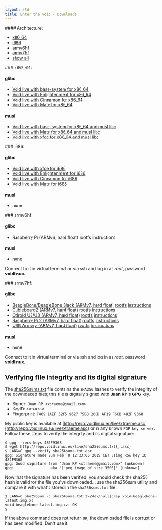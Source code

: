 ```yaml
---
layout: std
title: Enter the void - Downloads
---
```


<div class="chooser">
<div markdown="1" class="item item_on">
#### Architecture:

* [x86_64](#images_x86_64)
* [i686](#images_i686)
* [armv6hf](#images_armv6hf)
* [armv7hf](#images_armv7hf)
* [show all](#images)
</div>
</div>

<div class="chooser" id="images">
<div markdown="1" id="images_x86_64" class="item">
### x86\_64:

#### glibc:

* [Void live with base-system for x86\_64](http://repo.voidlinux.eu/live/void-live-x86_64-latest.iso)
* [Void live with Enlightenment for x86\_64](http://repo.voidlinux.eu/live/void-live-x86_64-latest-enlightenment.iso)
* [Void live with Cinnamon for x86\_64](http://repo.voidlinux.eu/live/void-live-x86_64-latest-cinnamon.iso)
* [Void live with Mate for x86\_64](http://repo.voidlinux.eu/live/void-live-x86_64-latest-mate.iso)

#### musl:

* [Void live with base-system for x86\_64 and musl libc](http://repo.voidlinux.eu/live/void-live-x86_64-musl-latest.iso)
* [Void live with Mate for x86\_64 and musl libc](http://repo.voidlinux.eu/live/void-live-x86_64-musl-latest-mate.iso)
* [Void live with xfce for x86\_64 and musl libc](http://repo.voidlinux.eu/live/void-live-x86_64-musl-latest-xfce.iso)
</div>
<div markdown="1" id="images_i686" class="item">
### i686:

#### glibc:

* [Void live with xfce for i686](http://repo.voidlinux.eu/live/void-live-i686-latest-xfce.iso)
* [Void live with Enlightenment for i686](http://repo.voidlinux.eu/live/void-live-i686-latest-enlightenment.iso)
* [Void live with Cinnamon for i686](http://repo.voidlinux.eu/live/void-live-i686-latest-cinnamon.iso)
* [Void live with Mate for i686](http://repo.voidlinux.eu/live/void-live-i686-latest-mate.iso)

#### musl:

* none
</div>
<div markdown="1" id="images_armv6hf" class="item">
### armv6hf:

#### glibc:

* [Raspberry Pi (ARMv6, hard float)](http://repo.voidlinux.eu/live/void-rpi-latest.img.xz) [rootfs](http://repo.voidlinux.eu/live/void-rpi-rootfs-latest.tar.xz) [instructions](https://github.com/voidlinux/documentation/wiki/Raspberry-Pi#rootfs-install)


#### musl:

* none

Connect to it in virtual terminal or via ssh and log in as *root*, password **voidlinux**.

</div>
<div markdown="1" id="images_armv7hf" class="item">
### armv7hf:

#### glibc:

* [BeagleBone/BeagleBone Black (ARMv7, hard float)](http://repo.voidlinux.eu/live/void-beaglebone-latest.img.xz) [rootfs](http://repo.voidlinux.eu/live/void-beaglebone-rootfs-latest.tar.xz) [instructions](https://github.com/voidlinux/documentation/wiki/beaglebone#rootfs-install)
* [Cubieboard2 (ARMv7, hard float)](http://repo.voidlinux.eu/live/void-cubieboard2-latest.img.xz) [rootfs](http://repo.voidlinux.eu/live/void-cubieboard2-rootfs-latest.tar.xz) [instructions](https://github.com/voidlinux/documentation/wiki/cubieboard2#rootfs-install)
* [Odroid U2/U3 (ARMv7, hard float)](http://repo.voidlinux.eu/live/void-odroid-u2-latest.img.xz) [rootfs](http://repo.voidlinux.eu/live/void-odroid-u2-rootfs-latest.tar.xz) [instructions](https://github.com/voidlinux/documentation/wiki/odroid-u2#rootfs-install)
* [Raspberry Pi 2 (ARMv7, hard float)](http://repo.voidlinux.eu/live/void-rpi2-latest.img.xz) [rootfs](http://repo.voidlinux.eu/live/void-rpi2-rootfs-latest.tar.xz) [instructions](https://github.com/voidlinux/documentation/wiki/Raspberry-Pi#rootfs-install)
* [USB Armory (ARMv7, hard float)](http://repo.voidlinux.eu/live/void-usbarmory-latest.img.xz) [rootfs](http://repo.voidlinux.eu/live/void-usbarmory-rootfs-latest.tar.xz) [instructions](https://github.com/voidlinux/documentation/wiki/USB-Armory#rootfs-install)

#### musl:

* none

Connect to it in virtual terminal or via ssh and log in as *root*, password **voidlinux**.

</div>
</div>

## Verifying file integrity and its digital signature

The [sha256sums.txt](http://repo.voidlinux.eu/live/sha256sums.txt) file contains the `SHA256` hashes to verify the integrity
of the downloaded files; this file is digitally signed with **Juan RP's GPG** key.

- Signer: `Juan RP <xtraeme@gmail.com>`
- KeyID: `482F9368`
- Fingerprint: `F469 EAEF 52F5 9627 75B8 20CD AF19 F6CB 482F 9368`

My public key is available at [http://repo.voidlinux.eu/live/xtraeme.asc](http://repo.voidlinux.eu/live/xtraeme.asc)
or in any known `PGP key server`. Follow these steps to verify the integrity and its digital signature:

~~~
$ gpg --recv-keys 482F9368
$ wget http://repo.voidlinux.eu/live/sha256sums.txt{,.asc}
$ LANG=C gpg --verify sha256sums.txt.asc
gpg: Signature made Sun Feb  8 12:33:05 2015 CET using RSA key ID 482F9368
gpg: Good signature from "Juan RP <xtraeme@gmail.com>" [unknown]
gpg:                 aka "[jpeg image of size 3503]" [unknown]
~~~

Now that the signature has been verified, you should check the sha256 hash is valid for the file you've downloaded...
use the sha256sum utility and compare it with what's stored in the `sha256sums.txt` file:

~~~
$ LANG=C sha256sum -c sha256sums.txt 2>/dev/null|grep void-beaglebone-latest.img.xz
void-beaglebone-latest.img.xz: OK
$
~~~

If the above command does not return `OK`, the downloaded file is corrupt or has been modified. Don't use it.

